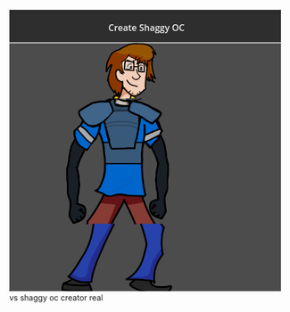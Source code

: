 ![he do be ocing tho](https://github.com/Vortex2Oblivion/vs-shaggy-oc-creator/blob/master/assets/images/Screenshot_20221106_141958.png)
vs shaggy oc creator real
